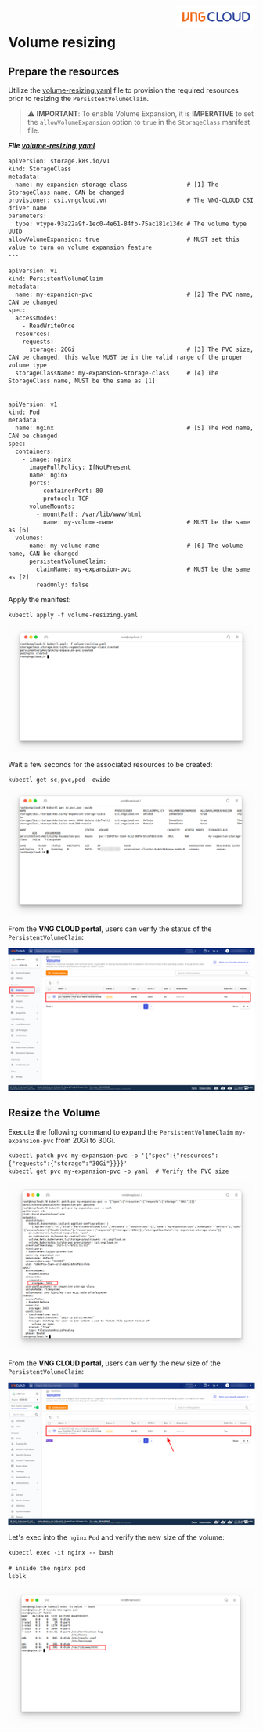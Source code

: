 <div style="float: right;"><img src="../../../images/01.png" width="160px" /></div><br>


# Volume resizing
## Prepare the resources
Utilize the [volume-resizing.yaml](https://github.com/vngcloud/vcontainer-helm-infra-documentation/blob/main/manifests/resizing/volume-resizing.yaml) file to provision the required resources prior to resizing the `PersistentVolumeClaim`.

  > ⚠️ **IMPORTANT**:
  > To enable Volume Expansion, it is **IMPERATIVE** to set the `allowVolumeExpansion` option to `true` in the `StorageClass` manifest file.

***File [volume-resizing.yaml](https://github.com/vngcloud/vcontainer-helm-infra-documentation/blob/main/manifests/resizing/volume-resizing.yaml)***
```yaml=
apiVersion: storage.k8s.io/v1
kind: StorageClass
metadata:
  name: my-expansion-storage-class                 # [1] The StorageClass name, CAN be changed
provisioner: csi.vngcloud.vn                       # The VNG-CLOUD CSI driver name
parameters:
  type: vtype-93a22a9f-1ec0-4e61-84fb-75ac181c13dc # The volume type UUID
allowVolumeExpansion: true                         # MUST set this value to turn on volume expansion feature
---

apiVersion: v1
kind: PersistentVolumeClaim
metadata:
  name: my-expansion-pvc                           # [2] The PVC name, CAN be changed
spec:
  accessModes:
    - ReadWriteOnce
  resources:
    requests:
      storage: 20Gi                                # [3] The PVC size, CAN be changed, this value MUST be in the valid range of the proper volume type
  storageClassName: my-expansion-storage-class     # [4] The StorageClass name, MUST be the same as [1]
---

apiVersion: v1
kind: Pod
metadata:
  name: nginx                                      # [5] The Pod name, CAN be changed
spec:
  containers:
    - image: nginx
      imagePullPolicy: IfNotPresent
      name: nginx
      ports:
        - containerPort: 80
          protocol: TCP
      volumeMounts:
        - mountPath: /var/lib/www/html
          name: my-volume-name                     # MUST be the same as [6]
  volumes:
    - name: my-volume-name                         # [6] The volume name, CAN be changed
      persistentVolumeClaim:
        claimName: my-expansion-pvc                # MUST be the same as [2]
        readOnly: false
```

Apply the manifest:
```bash=
kubectl apply -f volume-resizing.yaml
```

<center>

  ![](./../../../images/20.png)

</center>

Wait a few seconds for the associated resources to be created:


```bash=
kubectl get sc,pvc,pod -owide
```

<center>

  ![](./../../../images/22.png)

</center>

From the **VNG CLOUD portal**, users can verify the status of the `PersistentVolumeClaim`:

<center>

  ![](./../../../images/21.png)

</center>


## Resize the Volume
Execute the following command to expand the `PersistentVolumeClaim` `my-expansion-pvc` from $\text{20Gi}$ to $\text{30Gi}$.

```bash=
kubectl patch pvc my-expansion-pvc -p '{"spec":{"resources":{"requests":{"storage":"30Gi"}}}}'
kubectl get pvc my-expansion-pvc -o yaml  # Verify the PVC size
```

<center>

  ![](./../../../images/23.png)

</center>

From the **VNG CLOUD portal**, users can verify the new size of the `PersistentVolumeClaim`:

<center>

  ![](./../../../images/24.png)

</center>

Let's exec into the `nginx` `Pod` and verify the new size of the volume:

```bash=
kubectl exec -it nginx -- bash

# inside the nginx pod
lsblk
```

<center>

  ![](./../../../images/25.png)

</center>